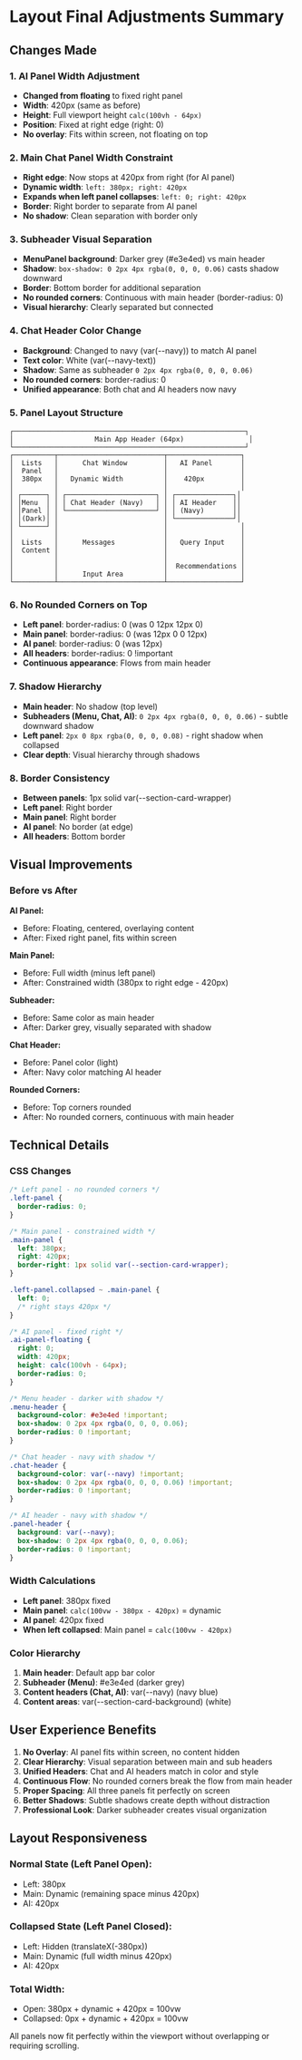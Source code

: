 # Layout Final Adjustments Summary

## Changes Made

### 1. **AI Panel Width Adjustment**
- **Changed from floating** to fixed right panel
- **Width**: 420px (same as before)
- **Height**: Full viewport height `calc(100vh - 64px)`
- **Position**: Fixed at right edge (right: 0)
- **No overlay**: Fits within screen, not floating on top

### 2. **Main Chat Panel Width Constraint**
- **Right edge**: Now stops at 420px from right (for AI panel)
- **Dynamic width**: `left: 380px; right: 420px`
- **Expands when left panel collapses**: `left: 0; right: 420px`
- **Border**: Right border to separate from AI panel
- **No shadow**: Clean separation with border only

### 3. **Subheader Visual Separation**
- **MenuPanel background**: Darker grey (#e3e4ed) vs main header
- **Shadow**: `box-shadow: 0 2px 4px rgba(0, 0, 0, 0.06)` casts shadow downward
- **Border**: Bottom border for additional separation
- **No rounded corners**: Continuous with main header (border-radius: 0)
- **Visual hierarchy**: Clearly separated but connected

### 4. **Chat Header Color Change**
- **Background**: Changed to navy (var(--navy)) to match AI panel
- **Text color**: White (var(--navy-text))
- **Shadow**: Same as subheader `0 2px 4px rgba(0, 0, 0, 0.06)`
- **No rounded corners**: border-radius: 0
- **Unified appearance**: Both chat and AI headers now navy

### 5. **Panel Layout Structure**
```
┌─────────────────────────────────────────────────────────┐
│                    Main App Header (64px)                │
└─────────────────────────────────────────────────────────┘
┌──────────┬──────────────────────────┬──────────────────┐
│  Lists   │      Chat Window         │   AI Panel       │
│  Panel   │                          │                  │
│  380px   │   Dynamic Width          │    420px         │
│          │                          │                  │
│ ┌──────┐ │ ┌──────────────────────┐ │ ┌──────────────┐│
│ │Menu  │ │ │ Chat Header (Navy)   │ │ │ AI Header    ││
│ │Panel │ │ └──────────────────────┘ │ │ (Navy)       ││
│ │(Dark)│ │                          │ └──────────────┘│
│ └──────┘ │                          │                  │
│          │                          │                  │
│  Lists   │      Messages            │   Query Input    │
│  Content │                          │                  │
│          │                          │                  │
│          │                          │  Recommendations │
│          │      Input Area          │                  │
└──────────┴──────────────────────────┴──────────────────┘
```

### 6. **No Rounded Corners on Top**
- **Left panel**: border-radius: 0 (was 0 12px 12px 0)
- **Main panel**: border-radius: 0 (was 12px 0 0 12px)
- **AI panel**: border-radius: 0 (was 12px)
- **All headers**: border-radius: 0 !important
- **Continuous appearance**: Flows from main header

### 7. **Shadow Hierarchy**
- **Main header**: No shadow (top level)
- **Subheaders (Menu, Chat, AI)**: `0 2px 4px rgba(0, 0, 0, 0.06)` - subtle downward shadow
- **Left panel**: `2px 0 8px rgba(0, 0, 0, 0.08)` - right shadow when collapsed
- **Clear depth**: Visual hierarchy through shadows

### 8. **Border Consistency**
- **Between panels**: 1px solid var(--section-card-wrapper)
- **Left panel**: Right border
- **Main panel**: Right border
- **AI panel**: No border (at edge)
- **All headers**: Bottom border

## Visual Improvements

### Before vs After

**AI Panel:**
- Before: Floating, centered, overlaying content
- After: Fixed right panel, fits within screen

**Main Panel:**
- Before: Full width (minus left panel)
- After: Constrained width (380px to right edge - 420px)

**Subheader:**
- Before: Same color as main header
- After: Darker grey, visually separated with shadow

**Chat Header:**
- Before: Panel color (light)
- After: Navy color matching AI header

**Rounded Corners:**
- Before: Top corners rounded
- After: No rounded corners, continuous with main header

## Technical Details

### CSS Changes
```css
/* Left panel - no rounded corners */
.left-panel {
  border-radius: 0;
}

/* Main panel - constrained width */
.main-panel {
  left: 380px;
  right: 420px;
  border-right: 1px solid var(--section-card-wrapper);
}

.left-panel.collapsed ~ .main-panel {
  left: 0;
  /* right stays 420px */
}

/* AI panel - fixed right */
.ai-panel-floating {
  right: 0;
  width: 420px;
  height: calc(100vh - 64px);
  border-radius: 0;
}

/* Menu header - darker with shadow */
.menu-header {
  background-color: #e3e4ed !important;
  box-shadow: 0 2px 4px rgba(0, 0, 0, 0.06);
  border-radius: 0 !important;
}

/* Chat header - navy with shadow */
.chat-header {
  background-color: var(--navy) !important;
  box-shadow: 0 2px 4px rgba(0, 0, 0, 0.06) !important;
  border-radius: 0 !important;
}

/* AI header - navy with shadow */
.panel-header {
  background: var(--navy);
  box-shadow: 0 2px 4px rgba(0, 0, 0, 0.06);
  border-radius: 0 !important;
}
```

### Width Calculations
- **Left panel**: 380px fixed
- **Main panel**: `calc(100vw - 380px - 420px)` = dynamic
- **AI panel**: 420px fixed
- **When left collapsed**: Main panel = `calc(100vw - 420px)`

### Color Hierarchy
1. **Main header**: Default app bar color
2. **Subheader (Menu)**: #e3e4ed (darker grey)
3. **Content headers (Chat, AI)**: var(--navy) (navy blue)
4. **Content areas**: var(--section-card-background) (white)

## User Experience Benefits

1. **No Overlay**: AI panel fits within screen, no content hidden
2. **Clear Hierarchy**: Visual separation between main and sub headers
3. **Unified Headers**: Chat and AI headers match in color and style
4. **Continuous Flow**: No rounded corners break the flow from main header
5. **Proper Spacing**: All three panels fit perfectly on screen
6. **Better Shadows**: Subtle shadows create depth without distraction
7. **Professional Look**: Darker subheader creates visual organization

## Layout Responsiveness

### Normal State (Left Panel Open):
- Left: 380px
- Main: Dynamic (remaining space minus 420px)
- AI: 420px

### Collapsed State (Left Panel Closed):
- Left: Hidden (translateX(-380px))
- Main: Dynamic (full width minus 420px)
- AI: 420px

### Total Width:
- Open: 380px + dynamic + 420px = 100vw
- Collapsed: 0px + dynamic + 420px = 100vw

All panels now fit perfectly within the viewport without overlapping or requiring scrolling.
